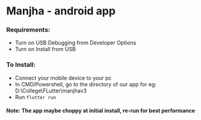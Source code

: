 # Manjha - android app
 
### Requirements:
- Turn on USB Debugging from Developer Options
- Turn on Install from USB 

### To Install:
- Connect your mobile device to your pc
- In CMD/Powershell, go to the directory of our app for eg: D:\College\FLutter\manjhav3
- Run ``flutter run``

#### Note: The app maybe choppy at initial install, re-run for best performance
